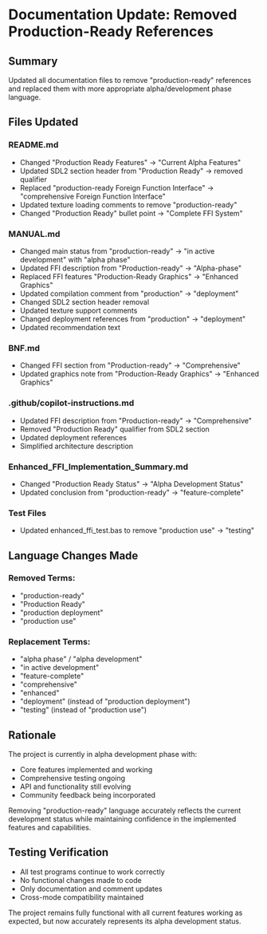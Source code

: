 # Documentation Update: Removed Production-Ready References

## Summary

Updated all documentation files to remove "production-ready" references and replaced them with more appropriate alpha/development phase language.

## Files Updated

### README.md
- Changed "Production Ready Features" → "Current Alpha Features"  
- Updated SDL2 section header from "Production Ready" → removed qualifier
- Replaced "production-ready Foreign Function Interface" → "comprehensive Foreign Function Interface"
- Updated texture loading comments to remove "production-ready"
- Changed "Production Ready" bullet point → "Complete FFI System"

### MANUAL.md
- Changed main status from "production-ready" → "in active development" with "alpha phase"
- Updated FFI description from "Production-ready" → "Alpha-phase"
- Replaced FFI features "Production-Ready Graphics" → "Enhanced Graphics"
- Updated compilation comment from "production" → "deployment"
- Changed SDL2 section header removal
- Updated texture support comments
- Changed deployment references from "production" → "deployment"
- Updated recommendation text

### BNF.md
- Changed FFI section from "Production-ready" → "Comprehensive"
- Updated graphics note from "Production-Ready Graphics" → "Enhanced Graphics"

### .github/copilot-instructions.md
- Updated FFI description from "Production-ready" → "Comprehensive"
- Removed "Production Ready" qualifier from SDL2 section
- Updated deployment references
- Simplified architecture description

### Enhanced_FFI_Implementation_Summary.md
- Changed "Production Ready Status" → "Alpha Development Status"
- Updated conclusion from "production-ready" → "feature-complete"

### Test Files
- Updated enhanced_ffi_test.bas to remove "production use" → "testing"

## Language Changes Made

### Removed Terms:
- "production-ready"
- "Production Ready"
- "production deployment"
- "production use"

### Replacement Terms:
- "alpha phase" / "alpha development"
- "in active development"
- "feature-complete"
- "comprehensive"
- "enhanced"
- "deployment" (instead of "production deployment")
- "testing" (instead of "production use")

## Rationale

The project is currently in alpha development phase with:
- Core features implemented and working
- Comprehensive testing ongoing
- API and functionality still evolving
- Community feedback being incorporated

Removing "production-ready" language accurately reflects the current development status while maintaining confidence in the implemented features and capabilities.

## Testing Verification

- All test programs continue to work correctly
- No functional changes made to code
- Only documentation and comment updates
- Cross-mode compatibility maintained

The project remains fully functional with all current features working as expected, but now accurately represents its alpha development status.
